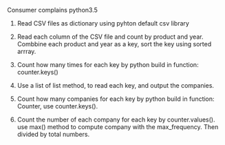 Consumer complains 
python3.5

1. Read CSV files as dictionary using pyhton default csv library

2. Read each column of the CSV file and count by product and year. 
   Combbine each product and year as a key, sort the key using sorted arrray.
 
3. Count how many times for each key by python build in function: counter.keys()

4. Use a list of list method, to read each key, and output the companies.   

5. Count how many companies for each key by python build in function: Counter, use counter.keys(). 

6. Count the number of each company for each key by counter.values(). 
   use max() method to compute company with the max_frequency.
   Then divided by total numbers.
   

   

